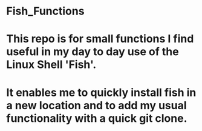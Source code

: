 # Fish_Functions

# This repo is for small functions I find useful in my day to day use of the Linux Shell 'Fish'.

# It enables me to quickly install fish in a new location and to add my usual functionality with a quick git clone.

